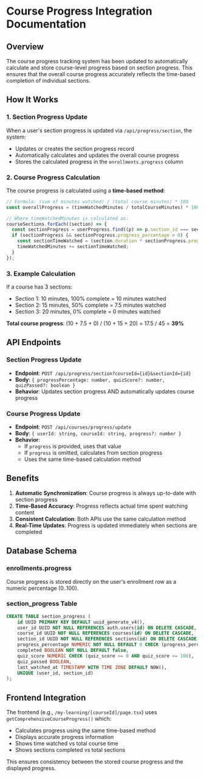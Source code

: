 # Course Progress Integration Documentation

## Overview

The course progress tracking system has been updated to automatically calculate and store course-level progress based on section progress. This ensures that the overall course progress accurately reflects the time-based completion of individual sections.

## How It Works

### 1. Section Progress Update

When a user's section progress is updated via `/api/progress/section`, the system:

- Updates or creates the section progress record
- Automatically calculates and updates the overall course progress
- Stores the calculated progress in the `enrollments.progress` column

### 2. Course Progress Calculation

The course progress is calculated using a **time-based method**:

```typescript
// Formula: (sum of minutes watched) / (total course minutes) * 100
const overallProgress = (timeWatchedMinutes / totalCourseMinutes) * 100;

// Where timeWatchedMinutes is calculated as:
courseSections.forEach((section) => {
  const sectionProgress = userProgress.find((p) => p.section_id === section.id);
  if (sectionProgress && sectionProgress.progress_percentage > 0) {
    const sectionTimeWatched = (section.duration * sectionProgress.progress_percentage) / 100;
    timeWatchedMinutes += sectionTimeWatched;
  }
});
```

### 3. Example Calculation

If a course has 3 sections:

- Section 1: 10 minutes, 100% complete = 10 minutes watched
- Section 2: 15 minutes, 50% complete = 7.5 minutes watched
- Section 3: 20 minutes, 0% complete = 0 minutes watched

**Total course progress**: (10 + 7.5 + 0) / (10 + 15 + 20) = 17.5 / 45 = **39%**

## API Endpoints

### Section Progress Update

- **Endpoint**: `POST /api/progress/section?courseId={id}&sectionId={id}`
- **Body**: `{ progressPercentage: number, quizScore?: number, quizPassed?: boolean }`
- **Behavior**: Updates section progress AND automatically updates course progress

### Course Progress Update

- **Endpoint**: `POST /api/courses/progress/update`
- **Body**: `{ userId: string, courseId: string, progress?: number }`
- **Behavior**:
  - If `progress` is provided, uses that value
  - If `progress` is omitted, calculates from section progress
  - Uses the same time-based calculation method

## Benefits

1. **Automatic Synchronization**: Course progress is always up-to-date with section progress
2. **Time-Based Accuracy**: Progress reflects actual time spent watching content
3. **Consistent Calculation**: Both APIs use the same calculation method
4. **Real-Time Updates**: Progress is updated immediately when sections are completed

## Database Schema

### enrollments.progress

Course progress is stored directly on the user's enrollment row as a numeric percentage (0..100).

### section_progress Table

```sql
CREATE TABLE section_progress (
    id UUID PRIMARY KEY DEFAULT uuid_generate_v4(),
    user_id UUID NOT NULL REFERENCES auth.users(id) ON DELETE CASCADE,
    course_id UUID NOT NULL REFERENCES courses(id) ON DELETE CASCADE,
    section_id UUID NOT NULL REFERENCES sections(id) ON DELETE CASCADE,
    progress_percentage NUMERIC NOT NULL DEFAULT 0 CHECK (progress_percentage >= 0 AND progress_percentage <= 100),
    completed BOOLEAN NOT NULL DEFAULT false,
    quiz_score NUMERIC CHECK (quiz_score >= 0 AND quiz_score <= 100),
    quiz_passed BOOLEAN,
    last_watched_at TIMESTAMP WITH TIME ZONE DEFAULT NOW(),
    UNIQUE (user_id, section_id)
);
```

## Frontend Integration

The frontend (e.g., `/my-learning/[courseId]/page.tsx`) uses `getComprehensiveCourseProgress()` which:

- Calculates progress using the same time-based method
- Displays accurate progress information
- Shows time watched vs total course time
- Shows sections completed vs total sections

This ensures consistency between the stored course progress and the displayed progress.
